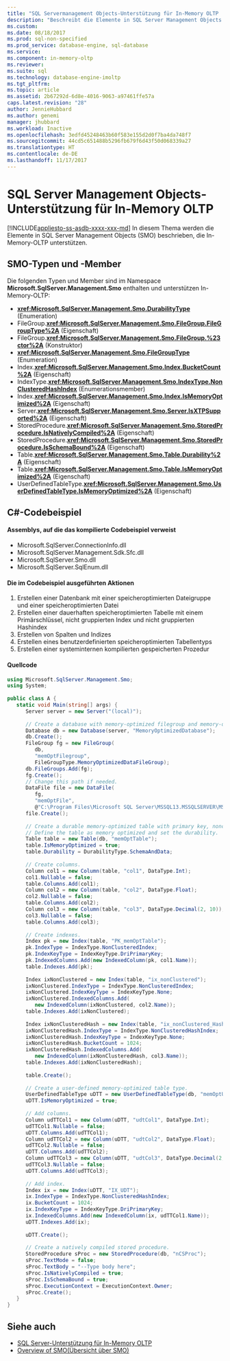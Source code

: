 ```yaml
---
title: "SQL Servermanagement Objects-Unterstützung für In-Memory OLTP | Microsoft-Dokumentation"
description: "Beschreibt die Elemente in SQL Server Management Objects (SMO), die In-Memory-OLTP unterstützen."
ms.custom: 
ms.date: 08/18/2017
ms.prod: sql-non-specified
ms.prod_service: database-engine, sql-database
ms.service: 
ms.component: in-memory-oltp
ms.reviewer: 
ms.suite: sql
ms.technology: database-engine-imoltp
ms.tgt_pltfrm: 
ms.topic: article
ms.assetid: 2b67292d-6d8e-4016-9063-a97461ffe57a
caps.latest.revision: "28"
author: JennieHubbard
ms.author: genemi
manager: jhubbard
ms.workload: Inactive
ms.openlocfilehash: 3edfd45248463b60f583e155d2d0f7ba4da748f7
ms.sourcegitcommit: 44cd5c651488b5296fb679f6d43f50d068339a27
ms.translationtype: HT
ms.contentlocale: de-DE
ms.lasthandoff: 11/17/2017
---
```

# <a name="sql-server-management-objects-support-for-in-memory-oltp"></a>SQL Server Management Objects-Unterstützung für In-Memory OLTP
[!INCLUDE[appliesto-ss-asdb-xxxx-xxx-md](../../includes/appliesto-ss-asdb-xxxx-xxx-md.md)] In diesem Thema werden die Elemente in SQL Server Management Objects (SMO) beschrieben, die In-Memory-OLTP unterstützen.  

## <a name="smo-types-and-members"></a>SMO-Typen und -Member

Die folgenden Typen und Member sind im Namespace **Microsoft.SqlServer.Management.Smo** enthalten und unterstützen In-Memory-OLTP:

- **<xref:Microsoft.SqlServer.Management.Smo.DurabilityType>** (Enumeration)
- FileGroup.**<xref:Microsoft.SqlServer.Management.Smo.FileGroup.FileGroupType%2A>** (Eigenschaft)
- FileGroup.**<xref:Microsoft.SqlServer.Management.Smo.FileGroup.%23ctor%2A>** (Konstruktor)
- **<xref:Microsoft.SqlServer.Management.Smo.FileGroupType>** (Enumeration)
- Index.**<xref:Microsoft.SqlServer.Management.Smo.Index.BucketCount%2A>** (Eigenschaft)
- IndexType.**<xref:Microsoft.SqlServer.Management.Smo.IndexType.NonClusteredHashIndex>** (Enumerationsmember)
- Index.**<xref:Microsoft.SqlServer.Management.Smo.Index.IsMemoryOptimized%2A>** (Eigenschaft)
- Server.**<xref:Microsoft.SqlServer.Management.Smo.Server.IsXTPSupported%2A>** (Eigenschaft)
- StoredProcedure.**<xref:Microsoft.SqlServer.Management.Smo.StoredProcedure.IsNativelyCompiled%2A>** (Eigenschaft)
- StoredProcedure.**<xref:Microsoft.SqlServer.Management.Smo.StoredProcedure.IsSchemaBound%2A>** (Eigenschaft)
- Table.**<xref:Microsoft.SqlServer.Management.Smo.Table.Durability%2A>** (Eigenschaft)
- Table.**<xref:Microsoft.SqlServer.Management.Smo.Table.IsMemoryOptimized%2A>** (Eigenschaft)
- UserDefinedTableType.**<xref:Microsoft.SqlServer.Management.Smo.UserDefinedTableType.IsMemoryOptimized%2A>** (Eigenschaft)

## <a name="c-code-example"></a>C#-Codebeispiel

#### <a name="assemblies-referenced-by-the-compiled-code-example"></a>Assemblys, auf die das kompilierte Codebeispiel verweist

- Microsoft.SqlServer.ConnectionInfo.dll
- Microsoft.SqlServer.Management.Sdk.Sfc.dll
- Microsoft.SqlServer.Smo.dll
- Microsoft.SqlServer.SqlEnum.dll

#### <a name="actions-taken-in-the-code-example"></a>Die im Codebeispiel ausgeführten Aktionen

1. Erstellen einer Datenbank mit einer speicheroptimierten Dateigruppe und einer speicheroptimierten Datei  
2. Erstellen einer dauerhaften speicheroptimierten Tabelle mit einem Primärschlüssel, nicht gruppierten Index und nicht gruppierten Hashindex  
3. Erstellen von Spalten und Indizes  
4. Erstellen eines benutzerdefinierten speicheroptimierten Tabellentyps  
5. Erstellen einer systeminternen kompilierten gespeicherten Prozedur

#### <a name="source-code"></a>Quellcode
  
```csharp
using Microsoft.SqlServer.Management.Smo;  
using System;  
  
public class A {  
   static void Main(string[] args) {  
      Server server = new Server("(local)");  
  
      // Create a database with memory-optimized filegroup and memory-optimized file.
      Database db = new Database(server, "MemoryOptimizedDatabase");  
      db.Create();  
      FileGroup fg = new FileGroup(
         db,
         "memOptFilegroup",
         FileGroupType.MemoryOptimizedDataFileGroup);  
      db.FileGroups.Add(fg);  
      fg.Create();  
      // Change this path if needed.
      DataFile file = new DataFile(
         fg,
         "memOptFile",
         @"C:\Program Files\Microsoft SQL Server\MSSQL13.MSSQLSERVER\MSSQL\DATA\MSSQLmemOptFileName");  
      file.Create();  
  
      // Create a durable memory-optimized table with primary key, nonclustered index and nonclustered hash index.
      // Define the table as memory optimized and set the durability.
      Table table = new Table(db, "memOptTable");  
      table.IsMemoryOptimized = true;  
      table.Durability = DurabilityType.SchemaAndData;  
  
      // Create columns.
      Column col1 = new Column(table, "col1", DataType.Int);  
      col1.Nullable = false;  
      table.Columns.Add(col1);  
      Column col2 = new Column(table, "col2", DataType.Float);  
      col2.Nullable = false;  
      table.Columns.Add(col2);  
      Column col3 = new Column(table, "col3", DataType.Decimal(2, 10));  
      col3.Nullable = false;  
      table.Columns.Add(col3);  
  
      // Create indexes.
      Index pk = new Index(table, "PK_memOptTable");  
      pk.IndexType = IndexType.NonClusteredIndex;  
      pk.IndexKeyType = IndexKeyType.DriPrimaryKey;  
      pk.IndexedColumns.Add(new IndexedColumn(pk, col1.Name));  
      table.Indexes.Add(pk);  
  
      Index ixNonClustered = new Index(table, "ix_nonClustered");  
      ixNonClustered.IndexType = IndexType.NonClusteredIndex;  
      ixNonClustered.IndexKeyType = IndexKeyType.None;  
      ixNonClustered.IndexedColumns.Add(
         new IndexedColumn(ixNonClustered, col2.Name));  
      table.Indexes.Add(ixNonClustered);  
  
      Index ixNonClusteredHash = new Index(table, "ix_nonClustered_Hash");  
      ixNonClusteredHash.IndexType = IndexType.NonClusteredHashIndex;  
      ixNonClusteredHash.IndexKeyType = IndexKeyType.None;  
      ixNonClusteredHash.BucketCount = 1024;  
      ixNonClusteredHash.IndexedColumns.Add(
         new IndexedColumn(ixNonClusteredHash, col3.Name));  
      table.Indexes.Add(ixNonClusteredHash);  
  
      table.Create();  
  
      // Create a user-defined memory-optimized table type.
      UserDefinedTableType uDTT = new UserDefinedTableType(db, "memOptUDTT");  
      uDTT.IsMemoryOptimized = true;  
  
      // Add columns.
      Column udTTCol1 = new Column(uDTT, "udtCol1", DataType.Int);  
      udTTCol1.Nullable = false;  
      uDTT.Columns.Add(udTTCol1);  
      Column udTTCol2 = new Column(uDTT, "udtCol2", DataType.Float);  
      udTTCol2.Nullable = false;  
      uDTT.Columns.Add(udTTCol2);  
      Column udTTCol3 = new Column(uDTT, "udtCol3", DataType.Decimal(2, 10));  
      udTTCol3.Nullable = false;  
      uDTT.Columns.Add(udTTCol3);  
  
      // Add index.
      Index ix = new Index(uDTT, "IX_UDT");  
      ix.IndexType = IndexType.NonClusteredHashIndex;  
      ix.BucketCount = 1024;  
      ix.IndexKeyType = IndexKeyType.DriPrimaryKey;  
      ix.IndexedColumns.Add(new IndexedColumn(ix, udTTCol1.Name));  
      uDTT.Indexes.Add(ix);  
  
      uDTT.Create();  
  
      // Create a natively compiled stored procedure.
      StoredProcedure sProc = new StoredProcedure(db, "nCSProc");  
      sProc.TextMode = false;  
      sProc.TextBody = "--Type body here";  
      sProc.IsNativelyCompiled = true;  
      sProc.IsSchemaBound = true;  
      sProc.ExecutionContext = ExecutionContext.Owner;  
      sProc.Create();  
   }  
}  
```  
  
## <a name="see-also"></a>Siehe auch  

- [SQL Server-Unterstützung für In-Memory OLTP](sql-server-support-for-in-memory-oltp.md)
- [Overview of SMO(Übersicht über SMO)](../server-management-objects-smo/overview-smo.md)
